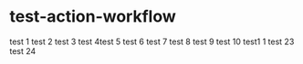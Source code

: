 # test-action-workflow
test 1 test 2 test 3 test 4test 5 test 6 test 7 test 8 test 9 test 10 test1 1 test 23 test 24
